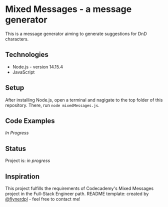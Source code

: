 # Mixed Messages - a message generator
This is a message generator aiming to generate suggestions for DnD characters.

## Technologies
* Node.js - version 14.15.4
* JavaScript

## Setup
After installing Node.js, open a terminal and nagigate to the top folder of this repository. There, run `node mixedMessages.js`.

## Code Examples
*In Progress*

## Status
Project is: _in progress_

## Inspiration
This project fulfills the requirements of Codecademy's Mixed Messages project in the Full-Stack Engineer path.
README template: created by [@flynerdpl](https://www.flynerd.pl/) - feel free to contact me!